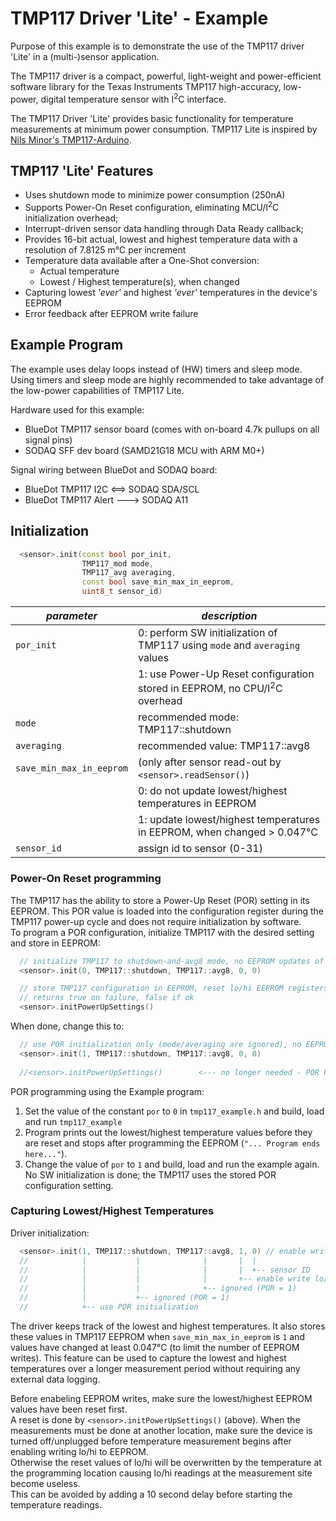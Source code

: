 # TMP117 Driver 'Lite' - Example

Purpose of this example is to demonstrate the use of the TMP117 driver 'Lite' in a (multi-)sensor application.

The TMP117 driver is a compact, powerful, light-weight and power-efficient software library for the Texas Instruments TMP117
high-accuracy, low-power, digital temperature sensor with I<sup>2</sup>C interface.

The TMP117 Driver 'Lite' provides basic functionality for temperature measurements at minimum power consumption.
TMP117 Lite is inspired by [Nils Minor's TMP117-Arduino](https://github.com/NilsMinor/TMP117-Arduino).

## TMP117 'Lite' Features

- Uses shutdown mode to minimize power consumption (250nA)
- Supports Power-On Reset configuration, eliminating MCU/I<sup>2</sup>C initialization overhead;
- Interrupt-driven sensor data handling through Data Ready callback;
- Provides 16-bit actual, lowest and highest temperature data with a resolution of 7.8125 m°C per increment
- Temperature data available after a One-Shot conversion:
  - Actual temperature
  - Lowest / Highest temperature(s), when changed
- Capturing lowest *'ever'* and highest *'ever'* temperatures in the device's EEPROM
- Error feedback after EEPROM write failure

## Example Program

The example uses delay loops instead of (HW) timers and sleep mode. Using timers and
sleep mode are highly recommended to take advantage of the low-power capabilities of TMP117 Lite.
  
Hardware used for this example:

- BlueDot TMP117 sensor board (comes with on-board 4.7k pullups on all signal pins)
- SODAQ SFF dev board (SAMD21G18 MCU with ARM M0+)

Signal wiring between BlueDot and SODAQ board:

- BlueDot TMP117 I2C <==> SODAQ SDA/SCL
- BlueDot TMP117 Alert ---> SODAQ A11

## Initialization

```cpp
  <sensor>.init(const bool por_init,
                TMP117_mod mode,
                TMP117_avg averaging,
                const bool save_min_max_in_eeprom,
                uint8_t sensor_id)
```

|  *parameter*             | *description*                                                                 |
|--------------------------|-------------------------------------------------------------------------------|
| `por_init`               | 0: perform SW initialization of TMP117 using `mode` and `averaging` values    |
|                          | 1: use Power-Up Reset configuration stored in EEPROM, no CPU/I<sup>2</sup>C overhead |
| `mode`                   | recommended mode: TMP117::shutdown                                            |
| `averaging`              | recommended value: TMP117::avg8                                               |
| `save_min_max_in_eeprom` | (only after sensor read-out by `<sensor>.readSensor()`)                       |
|                          | 0: do not update lowest/highest temperatures in EEPROM                        |
|                          | 1: update lowest/highest temperatures in EEPROM, when changed > 0.047°C       |
| `sensor_id`              | assign id to sensor (0-31)                                                    |

### Power-On Reset programming

The TMP117 has the ability to store a Power-Up Reset (POR) setting in its EEPROM. This POR value is loaded into the
configuration register during the TMP117 power-up cycle and does not require initialization by software.  
To program a POR configuration, initialize TMP117 with the desired setting and store in EEPROM:

```cpp
  // initialize TMP117 to shutdown-and-avg8 mode, no EEPROM updates of lo/hi temperature, sensor ID = 0
  <sensor>.init(0, TMP117::shutdown, TMP117::avg8, 0, 0)

  // store TMP117 configuration in EEPROM, reset lo/hi EEPROM registers to factory values
  // returns true on failure, false if ok
  <sensor>.initPowerUpSettings()                  
```

When done, change this to:

```cpp
  // use POR initialization only (mode/averaging are ignored), no EEPROM updates of lo/hi temperature, sensor ID = 0
  <sensor>.init(1, TMP117::shutdown, TMP117::avg8, 0, 0)
  
  //<sensor>.initPowerUpSettings()        <--- no longer needed - POR has been setup
```

POR programming using the Example program:

1. Set the value of the constant `por` to `0` in `tmp117_example.h` and build, load and run `tmp117_example`
2. Program prints out the lowest/highest temperature values before they are reset and stops after programming the EEPROM  (`"... Program ends here..."`).
3. Change the value of `por` to `1` and build, load and run the example again. No SW initialization is done; the TMP117 uses the stored POR configuration setting.

### Capturing Lowest/Highest Temperatures

Driver initialization:

```cpp
  <sensor>.init(1, TMP117::shutdown, TMP117::avg8, 1, 0) // enable writing lowest/highest temperature to EEPROM
  //            |           |              |       |  |
  //            |           |              |       |  +-- sensor ID
  //            |           |              |       +-- enable write lo/hi temp to EEPROM
  //            |           |              +-- ignored (POR = 1)
  //            |           +-- ignored (POR = 1)
  //            +-- use POR initialization 
```

The driver keeps track of the lowest and highest temperatures. It also stores these values in TMP117 EEPROM when
`save_min_max_in_eeprom` is `1` and values have changed at least 0.047°C (to limit the number of EEPROM writes).
This feature can be used to capture the lowest and highest temperatures over a longer measurement period
without requiring any external data logging.

Before enabeling EEPROM writes, make sure the lowest/highest EEPROM values have been reset first.  
A reset is done by `<sensor>.initPowerUpSettings()` (above). When the measurements must be done at another location, make sure
the device is turned off/unplugged before temperature measurement begins after enabling writing lo/hi to EEPROM.  
Otherwise the reset values of lo/hi will be overwritten by the temperature at the programming location causing
lo/hi readings at the measurement site become useless.  
This can be avoided by adding a 10 second delay before starting the temperature readings.
